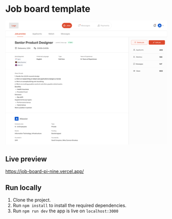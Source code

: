 # Job board template
![Job dashboard image](/public/JobDashboard.png)

## Live preview
https://job-board-pi-nine.vercel.app/


## Run locally
1. Clone the project.
2. Run `npm install` to install the required dependencies.
3. Run `npm run dev` the app is live on `localhost:3000`